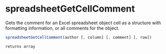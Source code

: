 # spreadsheetGetCellComment

 Gets the comment for an Excel spreadsheet object cell as a structure with formatting information, or all comments for the object.

```javascript
spreadsheetGetCellComment(author [, column] [, comment] [, row])
```

```javascript
returns array
```
